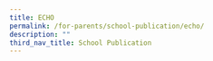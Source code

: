 ```yaml
---
title: ECHO
permalink: /for-parents/school-publication/echo/
description: ""
third_nav_title: School Publication
---
```

